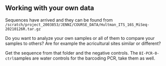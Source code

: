 ## Working with your own data

Sequences have arrived and they can be found from `/scratch/project_2003853/JENNI/COURSE_DATA/Hultman_ITS_16S_MiSeq-20210126R.tar.gz` 

Do you want to analyze your own samples or all of them to compare your samples to others? Are for example the acricultural sites similar or different?

Get the sequence from that folder and the negative controls. The `BI-PCR-0-ctrl`samples are water controls for the barcoding PCR, take them as well.



